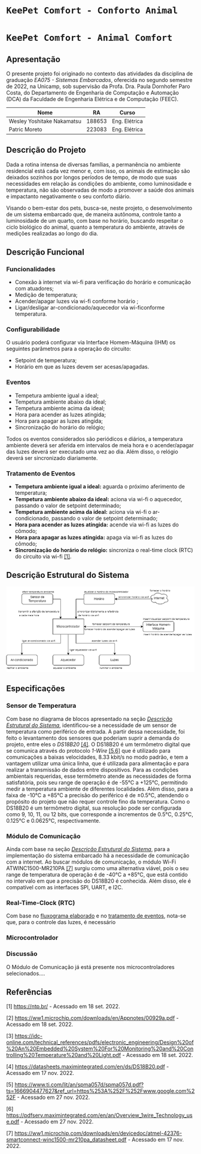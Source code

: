 # `KeePet Comfort - Conforto Animal`
# `KeePet Comfort - Animal Comfort` 

## Apresentação

O presente projeto foi originado no contexto das atividades da disciplina de graduação *EA075 - Sistemas Embarcados*, 
oferecida no segundo semestre de 2022, na Unicamp, sob supervisão da Profa. Dra. Paula Dornhofer Paro Costa, do Departamento de Engenharia de Computação e Automação (DCA) da Faculdade de Engenharia Elétrica e de Computação (FEEC).

|Nome  | RA | Curso|
|--|--|--|
| Wesley Yoshitake Nakamatsu  | 188653  | Eng. Elétrica|
| Patric Moreto  | 223083  | Eng. Elétrica|


## Descrição do Projeto
Dada a rotina intensa de diversas famílias, a permanência no ambiente residencial está cada vez menor e, com isso, os animais de estimação são deixados sozinhos por longos períodos de tempo, de modo que suas necessidades em relação às condições do ambiente, como luminosidade e temperatura, não são observadas de modo a promover a saúde dos animais e impactanto negativamente o seu conforto diário.

Visando o bem-estar dos pets, busca-se, neste projeto, o desenvolvimento de um sistema embarcado que, de maneira autônoma, controle tanto a luminosidade de um quarto, com base no horário, buscando respeitar o ciclo biológico do animal, quanto a temperatura do ambiente, através de medições realizadas ao longo do dia.

## Descrição Funcional

### Funcionalidades
- Conexão à internet via wi-fi para verificação do horário e comunicação com atuadores;
- Medição de temperatura;
- Acender/apagar luzes via wi-fi conforme horário ;
- Ligar/desligar ar-condicionado/aquecedor via wi-ficonforme temperatura.

### Configurabilidade
O usuário poderá configurar via Interface Homem-Máquina (IHM) os seguintes parâmetros para a operação do circuito:
- Setpoint de temperatura;
- Horário em que as luzes devem ser acesas/apagadas.

### Eventos
- Tempetura ambiente igual a ideal;
- Tempetura ambiente abaixo da ideal;
- Tempetura ambiente acima da ideal;
- Hora para acender as luzes atingida;
- Hora para apagar as luzes atingida;
- Sincronização do horário do relógio;

Todos os eventos considerados são periódicos e diários, a temperatura ambiente deverá ser aferida em intervalos de meia hora e o acender/apagar das luzes deverá ser executado uma vez ao dia. Além disso, o relógio deverá ser sincronizado diariamente.

### Tratamento de Eventos
- **Tempetura ambiente igual a ideal:** aguarda o próximo aferimento de temperatura;
- **Tempetura ambiente abaixo da ideal:** aciona via wi-fi o aquecedor, passando o valor de setpoint determinado;
- **Tempetura ambiente acima da ideal:** aciona via wi-fi o ar-condicionado, passando o valor de setpoint determinado;
- **Hora para acender as luzes atingida:** acende via wi-fi as luzes do cômodo;
- **Hora para apagar as luzes atingida:** apaga via wi-fi as luzes do cômodo;
- **Sincronização do horário do relógio:** sincroniza o real-time clock (RTC) do circuito via wi-fi [[1]](#Referências).

## Descrição Estrutural do Sistema
![Alt](KeePet_Comfort_Block_Diagram.png)

## Especificações 

### Sensor de Temperatura

Com base no diagrama de blocos apresentado na seção [*Descrição Estrutural do Sistema*](#descrição-estrutural-do-sistema), identificou-se a necessidade de um sensor de temperatura como periférico de entrada. A partir dessa necessidade, foi feito o levantamento dos sensores que poderiam suprir a demanda do projeto, entre eles o *DS18B20*  [[4]](#Referências). O DS18B20 é um termômetro digital que se comunica através do protocolo *1-Wire* [[5,6]](#Referências) que é utilizado para comunicações a baixas velocidades, 8.33 kbit/s no modo padrão, e tem a vantagem utilizar uma única linha, que é utilizada para alimentação e para realizar a transmissão de dados entre dispositivos. Para as condições ambientais requeridas, esse termômetro atende as necessidades de forma satisfatória, pois seu range de operação é de -55°C a +125°C, permitindo medir a temperatura ambiente de diferentes localidades. Além disso, para a faixa de -10°C a +85°C a precisão do periférico é de ±0.5°C, atendendo o propósito do projeto que não requer controle fino da temperatura. Como o DS18B20 é um termômetro digital, sua resolução pode ser configurada como 9, 10, 11, ou 12 bits, que corresponde a incrementos de 0.5°C, 0.25°C, 0.125°C e 0.0625°C, respectivamente.

### Módulo de Comunicação

Ainda com base na seção [*Descrição Estrutural do Sistema*](#descrição-estrutural-do-sistema), para a implementação do sistema embarcado há a necessidade de comunicação com a internet. Ao buscar módulos de comunicação, o módulo Wi-Fi ATWINC1500-MR210PA [[7]](#Referências) surgiu como uma alternativa viável, pois o seu range de temperatura de operação é de -40°C a +85°C, que está contido no intervalo em que a precisão do DS18B20 é conhecida. Além disso, ele é compatível com as interfaces SPI, UART, e I2C.


### Real-Time-Clock (RTC)

Com base no [fluxograma elaborado](#descrição-estrutural-do-sistema) e no [tratamento de eventos](#tratamento-de-eventos), nota-se que, para o controle das luzes, é necessário 

### Microcontrolador


### Discussão

O Módulo de Comunicação já está presente nos microcontroladores selecionados....

## Referências
[1] https://ntp.br/ - Acessado em 18 set. 2022.

[2] https://ww1.microchip.com/downloads/en/Appnotes/00929a.pdf - Acessado em 18 set. 2022.

[3] https://idc-online.com/technical_references/pdfs/electronic_engineering/Design%20of%20An%20Embedded%20System%20For%20Monitoring%20and%20Controlling%20Temperature%20and%20Light.pdf - Acessado em 18 set. 2022.

[4] https://datasheets.maximintegrated.com/en/ds/DS18B20.pdf - Acessado em 17 nov. 2022.

[5] https://www.ti.com/lit/an/spma057d/spma057d.pdf?ts=1666904477627&ref_url=https%253A%252F%252Fwww.google.com%252F - Acessado em 27 nov. 2022.

[6] https://pdfserv.maximintegrated.com/en/an/Overview_1wire_Technology_use.pdf - Acessado em 27 nov. 2022.

[7] https://ww1.microchip.com/downloads/en/devicedoc/atmel-42376-smartconnect-winc1500-mr210pa_datasheet.pdf - Acessado em 17 nov. 2022.
